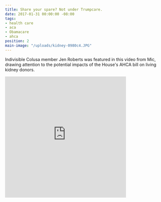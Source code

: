 ```yaml
---
title: Share your spare? Not under Trumpcare.
date: 2017-01-31 00:00:00 -08:00
tags:
- health care
- aca
- Obamacare
- ahca
position: 2
main-image: "/uploads/kidney-0980c4.JPG"
---
```


Indivisible Colusa member Jen Roberts was featured in this video from Mic, drawing attention to the potential impacts of the House's AHCA bill on living kidney donors.

<iframe src="https://www.facebook.com/plugins/video.php?href=https%3A%2F%2Fwww.facebook.com%2FMicMedia%2Fvideos%2F1497155663640552%2F&show_text=0&width=400" width="400" height="400" style="border:none;overflow:hidden" scrolling="no" frameborder="0" allowTransparency="true" allowFullScreen="true"></iframe>